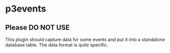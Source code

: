 # p3events

## Please DO NOT USE
This plugin should capture data for some events and put it into a standalone database table. The data format is quite specific.
